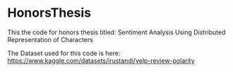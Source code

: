 # HonorsThesis
This the code for honors thesis titled: Sentiment Analysis Using Distributed Representation of Characters

The Dataset used for this code is here: https://www.kaggle.com/datasets/irustandi/yelp-review-polarity
